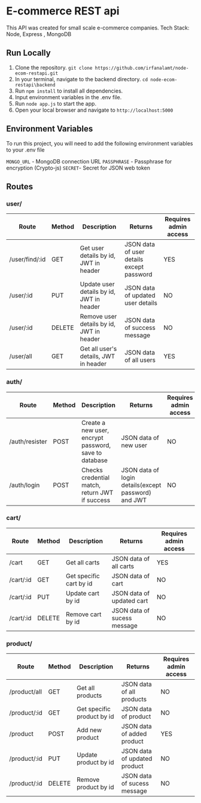 # E-commerce REST api

This API was created for small scale e-commerce companies.
Tech Stack: Node, Express , MongoDB

## Run Locally

1. Clone the repository.
   `git clone https://github.com/irfanalamt/node-ecom-restapi.git`
2. In your terminal, navigate to the backend directory.
   `cd node-ecom-restapi\backend `
3. Run `npm install` to install all dependencies.
4. Input environment variables in the .env file.
5. Run `node app.js` to start the app.
6. Open your local browser and navigate to `http://localhost:5000`

## Environment Variables

To run this project, you will need to add the following environment variables to your .env file

`MONGO_URL` - MongoDB connection URL
`PASSPHRASE` - Passphrase for encryption (Crypto-js)
`SECRET`- Secret for JSON web token

## Routes

### user/

| Route          | Method | Description                              | Returns                                   | Requires admin access |
| -------------- | ------ | ---------------------------------------- | ----------------------------------------- | --------------------- |
| /user/find/:id | GET    | Get user details by id, JWT in header    | JSON data of user details except password | YES                   |
| /user/:id      | PUT    | Update user details by id, JWT in header | JSON data of updated user details         | NO                    |
| /user/:id      | DELETE | Remove user details by id, JWT in header | JSON data of success message              | NO                    |
| /user/all      | GET    | Get all user's details, JWT in header    | JSON data of all users                    | YES                   |

### auth/

| Route          | Method | Description                                           | Returns                                             | Requires admin access |
| -------------- | ------ | ----------------------------------------------------- | --------------------------------------------------- | --------------------- |
| /auth/resister | POST   | Create a new user, encrypt password, save to database | JSON data of new user                               | NO                    |
| /auth/login    | POST   | Checks credential match, return JWT if success        | JSON data of login details(except password) and JWT | NO                    |

### cart/

| Route     | Method | Description             | Returns                     | Requires admin access |
| --------- | ------ | ----------------------- | --------------------------- | --------------------- |
| /cart     | GET    | Get all carts           | JSON data of all carts      | YES                   |
| /cart/:id | GET    | Get specific cart by id | JSON data of cart           | NO                    |
| /cart/:id | PUT    | Update cart by id       | JSON data of updated cart   | NO                    |
| /cart/:id | DELETE | Remove cart by id       | JSON data of sucess message | NO                    |

### product/

| Route        | Method | Description                | Returns                      | Requires admin access |
| ------------ | ------ | -------------------------- | ---------------------------- | --------------------- |
| /product/all | GET    | Get all products           | JSON data of all products    | NO                    |
| /product/:id | GET    | Get specific product by id | JSON data of product         | NO                    |
| /product     | POST   | Add new product            | JSON data of added product   | YES                   |
| /product/:id | PUT    | Update product by id       | JSON data of updated product | NO                    |
| /product/:id | DELETE | Remove product by id       | JSON data of sucess message  | NO                    |
